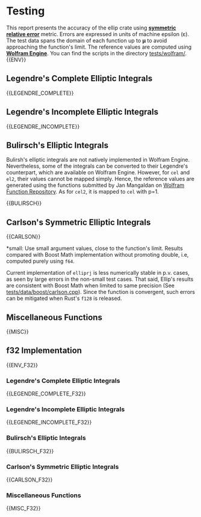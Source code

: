 # Testing
This report presents the accuracy of the ellip crate using [**symmetric relative error**](https://www.boost.org/doc/libs/1_88_0/libs/math/doc/html/math_toolkit/relative_error.html) metric. Errors are expressed in units of machine epsilon (ε). The test data spans the domain of each function up to **μ** to avoid approaching the function's limit. The reference values are computed using [**Wolfram Engine**](https://www.wolfram.com/engine/). You can find the scripts in the directory [tests/wolfram/](https://github.com/p-sira/ellip/blob/main/tests/wolfram/). 
{{ENV}}

## Legendre's Complete Elliptic Integrals

{{LEGENDRE_COMPLETE}}

## Legendre's Incomplete Elliptic Integrals

{{LEGENDRE_INCOMPLETE}}

## Bulirsch's Elliptic Integrals
Bulirsh's elliptic integrals are not natively implemented in Wolfram Engine. Nevertheless, some of the integrals can be converted to their Legendre's counterpart, which are available on Wolfram Engine. However, for `cel` and `el2`, their values cannot be mapped simply. Hence, the reference values are generated using the functions submitted by Jan Mangaldan on [Wolfram Function Repository](https://resources.wolframcloud.com/FunctionRepository/). As for `cel2`, it is mapped to `cel` with p=1.

{{BULIRSCH}}

## Carlson's Symmetric Elliptic Integrals

{{CARLSON}}

*small: Use small argument values, close to the function's limit. Results compared with Boost Math implementation without promoting double, i.e, computed purely using `f64`.

Current implementation of `elliprj` is less numerically stable in p.v. cases, as seen by large errors in the non-small test cases. That said, Ellip's results are consistent with Boost Math when limited to same precision (See [tests/data/boost/carlson.cpp](https://github.com/p-sira/ellip/blob/main/tests/data/boost/carlson.cpp)). Since the function is convergent, such errors can be mitigated when Rust's `f128` is released.

## Miscellaneous Functions

{{MISC}}

## f32 Implementation

{{ENV_F32}}

### Legendre's Complete Elliptic Integrals

{{LEGENDRE_COMPLETE_F32}}

### Legendre's Incomplete Elliptic Integrals

{{LEGENDRE_INCOMPLETE_F32}}

### Bulirsch's Elliptic Integrals

{{BULIRSCH_F32}}

### Carlson's Symmetric Elliptic Integrals

{{CARLSON_F32}}

### Miscellaneous Functions

{{MISC_F32}}